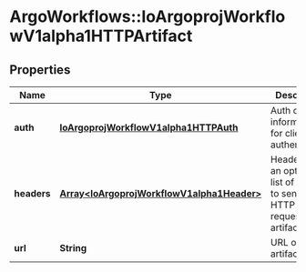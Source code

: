 # ArgoWorkflows::IoArgoprojWorkflowV1alpha1HTTPArtifact

## Properties
Name | Type | Description | Notes
------------ | ------------- | ------------- | -------------
**auth** | [**IoArgoprojWorkflowV1alpha1HTTPAuth**](IoArgoprojWorkflowV1alpha1HTTPAuth.md) | Auth contains information for client authentication | [optional] 
**headers** | [**Array&lt;IoArgoprojWorkflowV1alpha1Header&gt;**](IoArgoprojWorkflowV1alpha1Header.md) | Headers are an optional list of headers to send with HTTP requests for artifacts | [optional] 
**url** | **String** | URL of the artifact | 


